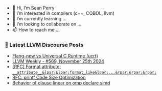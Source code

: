 - 👋 Hi, I’m Sean Perry
- 👀 I’m interested in compilers (c++, COBOL, llvm)
- 🌱 I’m currently learning ...
- 💞️ I’m looking to collaborate on ...
- 📫 How to reach me ...

<!---
s66perry/s66perry is a ✨ special ✨ repository because its `README.md` (this file) appears on your GitHub profile.
You can click the Preview link to take a look at your changes.
--->
### 📕 Latest LLVM Discourse Posts

<!-- DISCOURSE-LLVM:START -->
- [Flang-new vs Universal C Runtime &lpar;ucrt&rpar;](https://discourse.llvm.org/t/flang-new-vs-universal-c-runtime-ucrt/83293#post_11)
- [LLVM Weekly - #569, November 25th 2024](https://discourse.llvm.org/t/llvm-weekly-569-november-25th-2024/83324#post_1)
- [[RFC] Format attribute: `__attribute__&lpar;&lpar;format_like&lpar;...&rpar;&rpar;&rpar;`](https://discourse.llvm.org/t/rfc-format-attribute-attribute-format-like/83076#post_5)
- [RFC: printf Code Size Optimization](https://discourse.llvm.org/t/rfc-printf-code-size-optimization/83146?page=2#post_26)
- [Behavior of clause linear on omp declare simd](https://discourse.llvm.org/t/behavior-of-clause-linear-on-omp-declare-simd/83320#post_3)
<!-- DISCOURSE-LLVM:END -->
